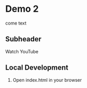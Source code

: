 # Demo 2

come text

## Subheader

Watch YouTube

## Local Development

1. Open index.html in your browser
